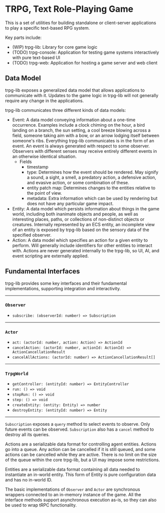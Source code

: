 # TRPG, Text Role-Playing Game

This is a set of utilities for building standalone or client-server applications to play a specific text-based RPG system.

Key parts include:

- (WIP) trpg-lib: Library for core game logic
- (TODO) trpg-console: Application for testing game systems interactively with pure text-based UI
- (TODO) trpg-web: Application for hosting a game server and web client

## Data Model

trpg-lib exposes a generalized data model that allows applications to communicate with it. Updates to the game logic in trpg-lib will not generally require any change in the applications.

trpg-lib communicates three different kinds of data models:

- Event: A data model conveying information about a one-time occurrence. Examples include a clock chiming on the hour, a bird landing on a branch, the sun setting, a cool breeze blowing across a field, someone taking aim with a bow, or an arrow lodging itself between someone's ribs. Everything trpg-lib communicates is in the form of an event. An event is always generated with respect to some observer. Observers with different senses may receive entirely different events in an otherwise identical situation.
  - Fields
    - timestamp
    - type: Determines how the event should be rendered. May signify a sound, a sight, a smell, a predatory action, a defensive action, and evasive action, or some combination of these.
    - entity patch map: Determines changes to the entities relative to the point of view.
    - metadata: Extra information which can be used by rendering but does not have any particular game impact.
- Entity: A data model which persists information about things in the game world, including both inanimate objects and people, as well as interesting places, paths, or collections of non-distinct objects or creatures. Internally represented by an ECS entity, an incomplete view of an entity is exposed by trpg-lib based on the sensory data of the specified observer.
- Action: A data model which specifies an action for a given entity to perform. Will generally include identifiers for other entities to interact with. Actions are never generated internally to the trpg-lib, so UI, AI, and event scripting are externally applied.

## Fundamental Interfaces

trpg-lib provides some key interfaces and their fundamental implementations, supporting integration and interactivity.

---

### `Observer`

- `subscribe: (observerId: number) => Subscription`

---

### `Actor`

- `act: (actorId: number, action: Action) => ActionId`
- `cancelAction: (actorId: number, actionId: ActionId) => ActionCancellationResult`
- `cancelAllActions: (actorId: number) => ActionCancellationResult[]`

---

### `TrpgWorld`

- `getController: (entityId: number) => EntityController`
- `run: () => void`
- `stopRun: () => void`
- `step: () => void`
- `createEntity: (entity: Entity) => number`
- `destroyEntity: (entityId: number) => Entity`

---

`Subscription` exposes a `query` method to select events to observe. Only future events can be observed. `Subscription` also has a `cancel` method to destroy all its queries.

Actions are a serializable data format for controlling agent entities. Actions go into a queue. Any action can be cancelled if it is still queued, and some actions can be cancelled while they are active. There is no limit on the size of the queue within the core trpg-lib, but a UI may impose some restrictions.

Entities are a serializable data format containing all data needed to instantiate an in-world entity. This form of Entity is pure configuration data and has no in-world ID.

The basic implementations of `Observer` and `Actor` are synchronous wrappers connected to an in-memory instance of the game. All the interface methods support asynchronous execution as-is, so they can also be used to wrap tRPC functionality.
